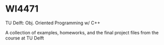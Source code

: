 # WI4471
TU Delft: Obj. Oriented Programming w/ C++

A collection of examples, homeworks, and the final project files from the course at TU Delft
